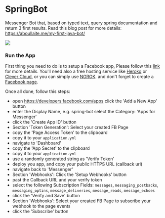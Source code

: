 # SpringBot
Messenger Bot that, based on typed text, query spring documentation and return 3 first results. Read this blog post for more details: https://aboullaite.me/my-first-java-bot/

![](http://i.giphy.com/l0IymLb7VE5KobYXu.gif)

### Run the App
First thing you need to do is to setup a Facebook app, Please follow this [link](https://developers.facebook.com/docs/messenger-platform/guides/setup) for more details. You'll need also a free hosting service like [Heroko](https://www.heroku.com/) or [Clever Cloud](https://www.clever-cloud.com/), or you can simply use [NGROK](https://ngrok.com/). and don't forget to create a [Facebook page](https://www.facebook.com/pages/create).

Once all done, follow this steps:

- open https://developers.facebook.com/apps
click the 'Add a New App' button
- enter the Display Name, e.g. spring-bot
select the Category: 'Apps for Messenger'
- click the 'Create App ID' button
- Section 'Token Generation': Select your created FB Page
- copy the 'Page Access Token' to the clipboard
- copy it to your `application.yml`
- navigate to 'Dashboard'
- copy the 'App Secret' to the clipboard
- copy it to your `application.yml`
- use a randomly generated string as 'Verify Token'
- deploy you app, and copy your public HTTPS URL (callback url)
- navigate back to 'Messenger'
- Section 'Webhooks': Click the 'Setup Webhooks' button
- past the Callback URL and your verify token
- select the following Subscription Fields: `messages`, `messaging_postbacks`, `messaging_optins`, `message_deliveries`, `message_reads`, `message_echoes`
- click the 'Verify and Save' button
- Section 'Webhooks': Select your created FB Page to subscribe your webhook to the page events
- click the 'Subscribe' button
